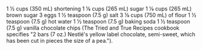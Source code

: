 1 1⁄2 cups (350 mL) shortening
​1 1⁄8 cups (265 mL) sugar
​1 1⁄8 cups (265 mL) brown sugar
3 eggs
​1 1⁄2 teaspoon (7.5 g) salt
​3 1⁄8 cups (750 mL) of flour
​1 1⁄2 teaspoon (7.5 g) hot water
​1 1⁄2 teaspoon (7.5 g) baking soda
​1 1⁄2 teaspoon (7.5 g) vanilla
chocolate chips (The Tried and True Recipes cookbook specifies "2 bars (7 oz.) Nestlé's yellow label chocolate, semi-sweet, which has been cut in pieces the size of a pea.").